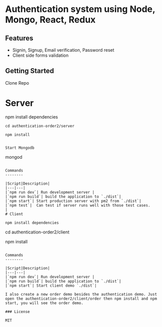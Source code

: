 # Authentication system using Node, Mongo, React, Redux

## Features

- Signin, Signup, Email verification, Password reset
- Client side forms validation




## Getting Started

Clone Repo



# Server

npm install dependencies

````
cd authentication-order2/server

npm install
````


````

Start Mongodb

````
mongod
````

Commands
--------

|Script|Description|
|---|---|
|`npm run dev`| Run development server |
|`npm run build`| build the application to `./dist`|
|`npm start`| Start production server with pm2 from `./dist`|
|`npm test`|  Can test if server runs well with those test cases.
|
# Client

npm install dependencies

````
cd authentication-order2/client

npm install
````

Commands
--------

|Script|Description|
|---|---|
|`npm run dev`| Run development server |
|`npm run build`| build the application to `./dist`|
|`npm start`| Start client demo `./dist`|

I also create a new order demo besides the authentication demo. Just open the authentication-order2/client/order then npm install and npm start, you will see the order demo.

### License

MIT